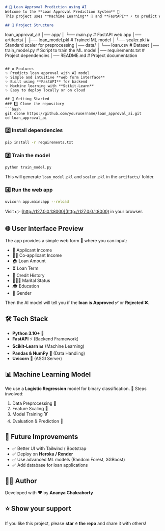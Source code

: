 ```markdown
# 🤖 Loan Approval Prediction using AI
Welcome to the **Loan Approval Prediction System** 🎉  
This project uses **Machine Learning** 🧠 and **FastAPI** ⚡ to predict whether a loan application should be **approved ✅** or **rejected ❌** based on applicant details.  

## 📂 Project Structure
```

loan\_approval\_ai/
│── app/
│   └── main.py          # FastAPI web app
│── artifacts/
│   ├── loan\_model.pkl   # Trained ML model
│   └── scaler.pkl       # Standard scaler for preprocessing
│── data/
│   └── loan.csv         # Dataset
│── train\_model.py       # Script to train the ML model
│── requirements.txt     # Project dependencies
│── README.md            # Project documentation

````

## ⚙️ Features
✨ Predicts loan approval with AI model  
✨ Simple and intuitive **web form interface**  
✨ Built using **FastAPI** for backend  
✨ Machine learning with **Scikit-Learn**  
✨ Easy to deploy locally or on cloud  

## 🚀 Getting Started
### 1️⃣ Clone the repository
```bash
git clone https://github.com/yourusername/loan_approval_ai.git
cd loan_approval_ai
````

### 2️⃣ Install dependencies

```bash
pip install -r requirements.txt
```

### 3️⃣ Train the model

```bash
python train_model.py
```

This will generate `loan_model.pkl` and `scaler.pkl` in the `artifacts/` folder.

### 4️⃣ Run the web app

```bash
uvicorn app.main:app --reload
```

Visit 👉 [http://127.0.0.1:8000](http://127.0.0.1:8000) in your browser.

## 🌐 User Interface Preview

The app provides a simple web form 📝 where you can input:

* 👨 Applicant Income
* 👩‍👦 Co-applicant Income
* 🏠 Loan Amount
* ⏳ Loan Term
* 👔 Credit History
* 👨‍👩‍👧 Marital Status
* 🎓 Education
* 👩 Gender

Then the AI model will tell you if the **loan is Approved ✅** or **Rejected ❌**.

## 🛠️ Tech Stack

* **Python 3.10+** 🐍
* **FastAPI** ⚡ (Backend Framework)
* **Scikit-Learn** 📊 (Machine Learning)
* **Pandas & NumPy** 🔢 (Data Handling)
* **Uvicorn** 🚀 (ASGI Server)

## 📊 Machine Learning Model

We use a **Logistic Regression** model for binary classification.
📌 Steps involved:

1. Data Preprocessing 🔧
2. Feature Scaling 📏
3. Model Training 🏋️
4. Evaluation & Prediction 🎯

## 📌 Future Improvements

* ✅ Better UI with Tailwind / Bootstrap
* ✅ Deploy on **Heroku / Render**
* ✅ Use advanced ML models (Random Forest, XGBoost)
* ✅ Add database for loan applications

## 👨‍💻 Author

Developed with ❤️ by **Ananya Chakraborty**

## ⭐ Show your support

If you like this project, please **star ⭐ the repo** and share it with others!

